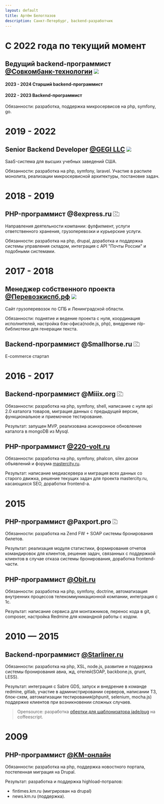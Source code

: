```yaml
---
layout: default
title: Артём Белоглазов
description: Санкт-Петербург, backend-разработчик 
---
```


# С 2022 года по текущий момент

## Ведущий backend-программист [@Совкомбанк-технологии](https://sovcombank.it) <a href="https://sovcombank.it" id="sovcombank"><img src="https://sovcombank.it/favicon.ico" height="16"/></a>
#### 2023 - 2024 Старший backend-программист
#### 2022 - 2023 Backend-программист

Обязанности: разработка, поддержка микросервисов на php, symfony, go. 

# 2019 - 2022

## Senior Backend Developer [@GEGI LLC](https://www.gegi.co) <a href="https://www.gegi.co" id="gegi"><img src="https://www.gegi.co/img/favicon.ico" height="16"/></a>

SaaS-система для высших учебных заведений США.

Обязанности: разработка на php, symfony, laravel. Участие в распиле монолита, реализации микросервисной архитектуры, постановке задач.

# 2018 - 2019

## PHP-программист @8express.ru <a href="https://web.archive.org/web/20220706161234/http://8express.ru/" id="8express"><img src="/company_404.png" height="16"/></a>

Направления деятельности компании: фулфилмент, услуги ответственного хранения, грузоперевозки и курьерские услуги.

Обязанности: разработка на php, drupal, доработка и поддержка системы управления складом, интеграция с API "Почты России" и подобными системами.

# 2017 - 2018

## Менеджер собственного проекта [@Перевозкиспб.рф](http://перевозкиспб.рф) <a href="http://перевозкиспб.рф" id="perevozki"><img src="http://xn--90abialgn4afhes.xn--p1ai/favicon.ico" height="16"/></a>

Сайт грузоперевозок по СПБ и Ленинградской области.

Обязанности: поднятие и ведение проекта с нуля, координация исполнителей, настройка бэк-офиса(node.js, php), внедрение nlp-библиотеки для генерации текста.

## Backend-программист @Smallhorse.ru <a href="https://web.archive.org/web/20170629132134/https://smallhorse.ru/" id="Smallhorse"><img src="/company_404.png" height="16"/></a>

E-commerce стартап

# 2016 - 2017

## Backend-программист @Miiix.org <a href="https://web.archive.org/web/20160313130427/http://miiix.org/login/" id="Miiix"><img src="/company_404.png" height="16"/></a>

Обязанности: разработка на php, symfony, shell, написание с нуля api 2.0 каталога товаров, миграция данных с предыдущей версии, функциональное и приемочное тестирование.

Результат: запущен MVP, реализована асинхронное обновление каталога в mongoDB из Mysql.

## PHP-программист [@220-volt.ru](http://www.220-volt.ru) <a href="http://www.220-volt.ru" id="220"><img src="https://www.220-volt.ru/favicon.svg" height="16" width="16"/></a>

Обязанности: разработка на php, symfony, phalcon, silex доски объявлений и форума [mastercity.ru](http://mastercity.ru).

Результат: написание медиасервера и миграция всех данных со старого движка, решение текущих задач для проекта mastercity.ru, касающихся SEO, доработки frontend-а.

# 2015

## PHP-программист @Paxport.pro <a href="https://web.archive.org/web/20170424181349/http://paxport.pro/" id="paxport"><img src="/company_404.png" width="16" height="16"/></a>

Обязанности: разработка на Zend FW + SOAP системы бронирования билетов.

Результат: реализация модуля статистики, формирования отчетов командировок для клиентов, решение задач, связанных с поддержкой клиентов в случае отказа системы бронирования, доработка frontend-части.

## PHP-программист [@Obit.ru](http://www.obit.ru) <a href="http://www.obit.ru" id="obit"><img src="https://www.obit.ru/favicon.ico" height="16" width="16"/></a>

Обязанности: разработка на php, symfony, doctrine, автоматизация внутренних процессов телекоммуникационной компании, интеграция с 1с.

Результат: написание сервиса для монтажников, перенос кода в git, composer, настройка Redmine для командной работы с кодом.


# 2010 — 2015

## Backend-программист [@Starliner.ru](http://starliner.ru) <a href="http://starliner.ru" id="starliner"><img src="https://info.starliner.ru/wp-content/uploads/2018/02/icon-180x180-150x150.png" width="16" height="16"/></a>

Обязанности: разработка на php, XSL, node.js, развитие и поддержка системы бронирования авиа, жд, отелей(SOAP, backbone.js, grunt, LESS).

Результат: интеграция с Sabre GDS, запуск и внедрение в команде redmine, gitlab, участие в администрировании серверов, написании ТЗ, блок-схем, автоматизации тестирования(phpunit, selenium, mocha.js) поддержке клиентов при возникновении сложных случаев.

> Opensource: разработка [обертки для шаблонизатора jade/pug](https://www.npmjs.com/package/coffee-jade-wrapper) на coffeescript.

# 2009

## PHP-программист [@KM-онлайн](http://km.ru) <a href="http://km.ru" id="km"><img src="https://www.km.ru/sites/default/files/kmru_favicon.ico" height="16" width="16"/></a>

Обязанности: разработка на php, поддержка новостного портала, постепенная миграция на Drupal.

Результат: 
разработка и поддержка highload-потралов:
- fintimes.km.ru (мигрирован на drupal)
- news.km.ru (поддержка).
